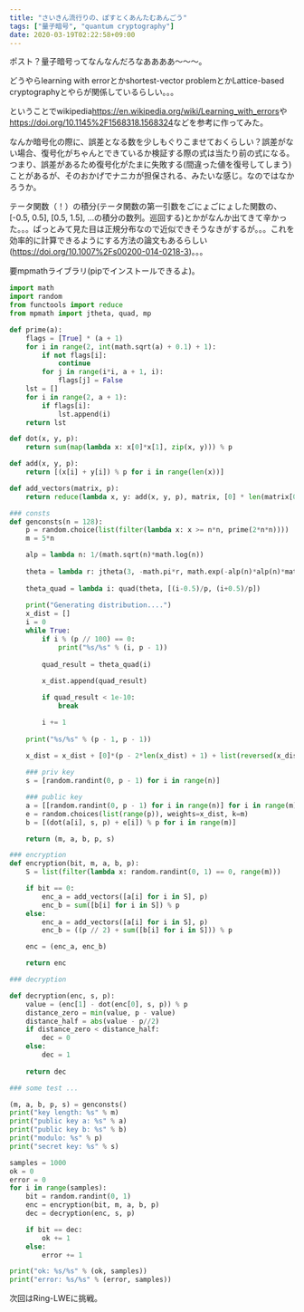 ```yaml
---
title: "さいきん流行りの、ぽすとくあんたむあんごう"
tags: ["量子暗号", "quantum cryptography"]
date: 2020-03-19T02:22:58+09:00
---
```


ポスト？量子暗号ってなんなんだろなああああ〜〜〜。

どうやらlearning with errorとかshortest-vector problemとかLattice-based cryptographyとやらが関係しているらしい。。。

ということでwikipedia<https://en.wikipedia.org/wiki/Learning_with_errors>や<https://doi.org/10.1145%2F1568318.1568324>などを参考に作ってみた。

なんか暗号化の際に、誤差となる数を少しもぐりこませておくらしい？誤差がない場合、復号化がちゃんとできているか検証する際の式は当たり前の式になる。つまり、誤差があるため復号化がたまに失敗する(間違った値を復号してしまう)ことがあるが、そのおかげでナニカが担保される、みたいな感じ。なのではなかろうか。

テータ関数（！）の積分(テータ関数の第一引数をごにょごにょした関数の、[-0.5, 0.5], [0.5, 1.5], ...の積分の数列。巡回する)とかがなんか出てきて辛かった。。。ぱっとみて見た目は正規分布なので近似できそうなきがするが。。。これを効率的に計算できるようにする方法の論文もあるらしい(<https://doi.org/10.1007%2Fs00200-014-0218-3>)。。。

要mpmathライブラリ(pipでインストールできるよ)。

```python
import math
import random
from functools import reduce
from mpmath import jtheta, quad, mp

def prime(a):
    flags = [True] * (a + 1)
    for i in range(2, int(math.sqrt(a) + 0.1) + 1):
        if not flags[i]:
            continue
        for j in range(i*i, a + 1, i):
            flags[j] = False
    lst = []
    for i in range(2, a + 1):
        if flags[i]:
            lst.append(i)
    return lst

def dot(x, y, p):
    return sum(map(lambda x: x[0]*x[1], zip(x, y))) % p

def add(x, y, p):
    return [(x[i] + y[i]) % p for i in range(len(x))]

def add_vectors(matrix, p):
    return reduce(lambda x, y: add(x, y, p), matrix, [0] * len(matrix[0]))

### consts
def genconsts(n = 128):
    p = random.choice(list(filter(lambda x: x >= n*n, prime(2*n*n))))
    m = 5*n

    alp = lambda n: 1/(math.sqrt(n)*math.log(n))
    
    theta = lambda r: jtheta(3, -math.pi*r, math.exp(-alp(n)*alp(n)*math.pi))
    
    theta_quad = lambda i: quad(theta, [(i-0.5)/p, (i+0.5)/p])
    
    print("Generating distribution....")
    x_dist = []
    i = 0
    while True:
        if i % (p // 100) == 0:
            print("%s/%s" % (i, p - 1))
        
        quad_result = theta_quad(i)
        
        x_dist.append(quad_result)

        if quad_result < 1e-10:
            break

        i += 1
    
    print("%s/%s" % (p - 1, p - 1))
    
    x_dist = x_dist + [0]*(p - 2*len(x_dist) + 1) + list(reversed(x_dist[1::]))

    ### priv key
    s = [random.randint(0, p - 1) for i in range(n)]

    ### public key
    a = [[random.randint(0, p - 1) for i in range(n)] for i in range(m)]
    e = random.choices(list(range(p)), weights=x_dist, k=m)
    b = [(dot(a[i], s, p) + e[i]) % p for i in range(m)]

    return (m, a, b, p, s)

### encryption
def encryption(bit, m, a, b, p):
    S = list(filter(lambda x: random.randint(0, 1) == 0, range(m)))

    if bit == 0:
        enc_a = add_vectors([a[i] for i in S], p)
        enc_b = sum([b[i] for i in S]) % p
    else:
        enc_a = add_vectors([a[i] for i in S], p)
        enc_b = ((p // 2) + sum([b[i] for i in S])) % p

    enc = (enc_a, enc_b)

    return enc

### decryption

def decryption(enc, s, p):
    value = (enc[1] - dot(enc[0], s, p)) % p
    distance_zero = min(value, p - value)
    distance_half = abs(value - p//2)
    if distance_zero < distance_half:
        dec = 0
    else:
        dec = 1
    
    return dec

### some test ...

(m, a, b, p, s) = genconsts()
print("key length: %s" % m)
print("public key a: %s" % a)
print("public key b: %s" % b)
print("modulo: %s" % p)
print("secret key: %s" % s)

samples = 1000
ok = 0
error = 0
for i in range(samples):
    bit = random.randint(0, 1)
    enc = encryption(bit, m, a, b, p)
    dec = decryption(enc, s, p)

    if bit == dec:
        ok += 1
    else:
        error += 1

print("ok: %s/%s" % (ok, samples))
print("error: %s/%s" % (error, samples))
```

次回はRing-LWEに挑戦。